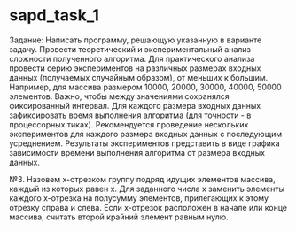 # sapd_task_1
Задание: Написать программу, решающую указанную в варианте задачу. Провести теоретический и экспериментальный анализ сложности полученного алгоритма. Для практического анализа провести серию экспериментов на различных размерах входных данных (получаемых случайным образом), от меньших к большим. Например, для массива размером 10000, 20000, 30000, 40000, 50000 элементов. Важно, чтобы между значениями сохранялся фиксированный интервал. Для каждого размера входных данных зафиксировать время выполнения алгоритма (для точности  - в процессорных тиках). Рекомендуется проведение нескольких экспериментов для каждого размера входных данных с последующим усреднением. Результаты экспериментов представить в виде графика зависимости времени выполнения алгоритма от размера входных данных.

№3. Назовем x-отрезком группу подряд идущих элементов массива, каждый из которых равен x. Для заданного числа x заменить элементы каждого x-отрезка на полусумму элементов, прилегающих к этому отрезку справа и слева. Если x-отрезок расположен в начале или конце массива, считать второй крайний элемент равным нулю.

